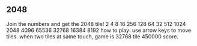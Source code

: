 ## 2048
       
Join the numbers and get the 2048 tile!
2 4 8 16
256 128 64 32
512 1024 2048 4096
65536 32768 16384 8192
how to play: use arrow keys to move tiles. when two tiles at same touch, game is 32768 tile 450000 score.
